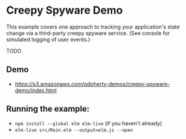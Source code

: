 # Creepy Spyware Demo

This example covers one approach to tracking your application's state change
via a third-party creepy spyware service. (See console for simulated logging of
user events.)

TODO

## Demo
- https://s3.amazonaws.com/pdoherty-demos/creepy-spyware-demo/index.html

## Running the example:
- `npm install --global elm elm-live` (if you haven't already)
- `elm-live src/Main.elm --output=elm.js --open`
